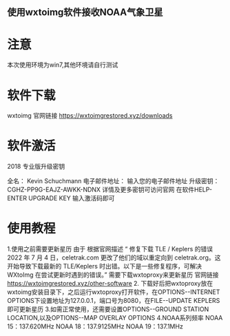## 使用wxtoimg软件接收NOAA气象卫星
# 注意
本次使用环境为win7,其他环境请自行测试
# 软件下载
wxtoimg  官网链接 https://wxtoimgrestored.xyz/downloads
# 软件激活
2018 专业版升级密钥

全名： Kevin Schuchmann
电子邮件地址： 输入您的电子邮件地址
升级密钥： CGHZ-PP9G-EAJZ-AWKK-NDNX
详情及更多密钥可访问官网
在软件HELP-ENTER UPGRADE KEY 输入激活码即可
# 使用教程
1.使用之前需要更新星历
 由于 根据官网描述 “ 修复下载 TLE / Keplers 的错误
2022 年 7 月 4 日，celetrak.com 更改了他们的域以重定向到 celetrak.org。这开始导致下载最新的 TLE/Keplers 时出错。以下是一些修复程序，可解决 WXtoImg 在尝试更新时遇到的错误。”
 需要下载wxtoproxy来更新星历
 官网链接  https://wxtoimgrestored.xyz/other-software
2. 下载好后把wxtoproxy放在wxtoimg安装目录下，之后运行wxtoproxy打开软件，在OPTIONS--INTERNET OPTIONS下设置地址为127.0.0.1，端口号为8080，在FILE--UPDATE KEPLERS即可更新星历
3.如需正常使用，还需要设置OPTIONS--GROUND STATION LOCATION,以及OPTIONS--MAP OVERLAY OPTIONS
4.NOAA系列频率
NOAA 15：137.620MHz
NOAA 18：137.9125MHz
NOAA 19：137.1MHz

